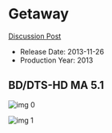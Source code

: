 # Getaway

[Discussion Post](https://www.avsforum.com/threads/bass-eq-for-filtered-movies.2995212/post-57622602)

* Release Date: 2013-11-26
* Production Year: 2013

## BD/DTS-HD MA 5.1

![img 0](https://i.imgur.com/UPOjhpM.jpg)

![img 1](https://i.imgur.com/UjfKoXL.jpg)

